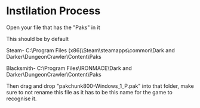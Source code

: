 # Instilation Process

Open your file that has the "Paks" in it

This should be by default

Steam- 
C:\Program Files (x86)\Steam\steamapps\common\Dark and Darker\DungeonCrawler\Content\Paks

Blacksmith-
C:\Program Files\IRONMACE\Dark and Darker\DungeonCrawler\Content\Paks

Then drag and drop "pakchunk800-Windows_1_P.pak" into that folder, make sure to not rename this file as it has to be this name for the game to recognise it.
